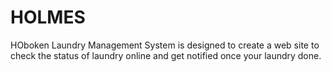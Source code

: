 # HOLMES
HOboken Laundry Management System is designed to create a web site to check the status of laundry online and get notified once your laundry done.

